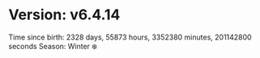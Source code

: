 # Version: v6.4.14
Time since birth: 2328 days, 55873 hours, 3352380 minutes, 201142800 seconds
Season: Winter ❄️
